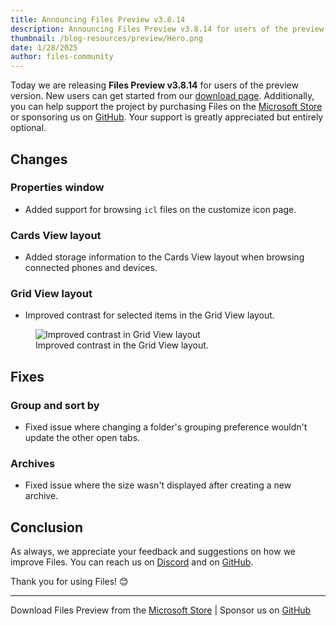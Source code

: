 ```yaml
---
title: Announcing Files Preview v3.8.14
description: Announcing Files Preview v3.8.14 for users of the preview version.
thumbnail: /blog-resources/preview/Hero.png
date: 1/28/2025
author: files-community
---
```


Today we are releasing **Files Preview v3.8.14** for users of the preview version. New users can get started from our [download page](/download/). Additionally, you can help support the project by purchasing Files on the [Microsoft Store](ms-windows-store://pdp/?ProductId=9NSQD9PKV3SS&cid=FilesWebsite) or sponsoring us on [GitHub](https://github.com/sponsors/yaira2). Your support is greatly appreciated but entirely optional.

## Changes

### Properties window

- Added support for browsing `icl` files on the customize icon page.

### Cards View layout

- Added storage information to the Cards View layout when browsing connected phones and devices.

### Grid View layout

- Improved contrast for selected items in the Grid View layout.

<figure>
    <img src="/blog-resources/v3-8-14/GridViewContrast.png" alt="Improved contrast in Grid View layout" />
    <figcaption>Improved contrast in the Grid View layout.</figcaption>
</figure>

## Fixes

### Group and sort by

- Fixed issue where changing a folder's grouping preference wouldn't update the other open tabs.

### Archives

- Fixed issue where the size wasn't displayed after creating a new archive.

## Conclusion

As always, we appreciate your feedback and suggestions on how we improve Files. You can reach us on [Discord](https://discord.gg/files) and on [GitHub](https://github.com/files-community/Files/).

Thank you for using Files! 😊

---

Download Files Preview from the [Microsoft Store](ms-windows-store://pdp/?ProductId=9NSQD9PKV3SS&cid=FilesWebsite) | Sponsor us on [GitHub](https://github.com/sponsors/yaira2/)